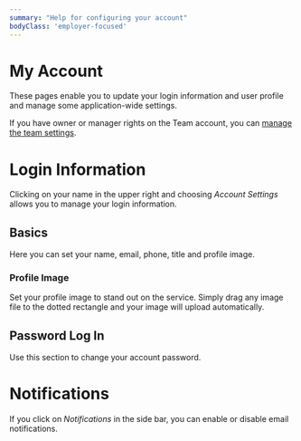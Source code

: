 ```yaml
---
summary: "Help for configuring your account"
bodyClass: 'employer-focused'
---
```


# My Account

These pages enable you to update your login information and user profile and manage some application-wide settings.

<div class="note-box">

If you have owner or manager rights on the Team account, you can [manage the team settings](/for-teams/account-team).

</div>

# <span class="icon-user"/> Login Information

Clicking on your name in the upper right and choosing _Account Settings_ allows you to manage your login information.

## Basics

Here you can set your name, email, phone, title and profile image.

### Profile Image

Set your profile image to stand out on the service. Simply drag any image file to the dotted rectangle and your image will upload automatically.

## Password Log In

Use this section to change your account password.

# <span class="icon-broadcast"/> Notifications

If you click on _Notifications_ in the side bar, you can enable or disable email notifications.
